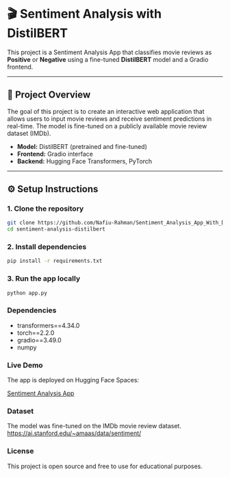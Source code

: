 # 🎬 Sentiment Analysis with DistilBERT

This project is a Sentiment Analysis App that classifies movie reviews as **Positive** or **Negative** using a fine-tuned **DistilBERT** model and a Gradio frontend.

---

## 📌 Project Overview
The goal of this project is to create an interactive web application that allows users to input movie reviews and receive sentiment predictions in real-time. The model is fine-tuned on a publicly available movie review dataset (IMDb).

- **Model:** DistilBERT (pretrained and fine-tuned)
- **Frontend:** Gradio interface
- **Backend:** Hugging Face Transformers, PyTorch

---

## ⚙️ Setup Instructions

### 1. Clone the repository
```bash
git clone https://github.com/Nafiu-Rahman/Sentiment_Analysis_App_With_DistilBERT
cd sentiment-analysis-distilbert
```

### 2. Install dependencies
```bash
pip install -r requirements.txt
```

### 3. Run the app locally
```bash
python app.py
```

### Dependencies

- transformers==4.34.0
- torch==2.2.0
- gradio==3.49.0
- numpy

### Live Demo

The app is deployed on Hugging Face Spaces:

[Sentiment Analysis App](https://huggingface.co/spaces/N4F1U/sentiment-app)

### Dataset
The model was fine-tuned on the IMDb movie review dataset.
https://ai.stanford.edu/~amaas/data/sentiment/

### License
This project is open source and free to use for educational purposes.
